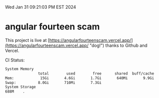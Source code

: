 Wed Jan 31 09:21:03 PM EST 2024

# angular fourteen scam


This project is live at [https://angularfourteenscam.vercel.app/](https://angularfourteenscam.vercel.app/ "dog!") thanks to Github and Vercel.

CI Status: 

```bash
System Memory
               total        used        free      shared  buff/cache   available
Mem:            15Gi       4.6Gi       1.7Gi       640Mi       9.9Gi        10Gi
Swap:          8.0Gi       710Mi       7.3Gi
System Storage
688M	.
```
